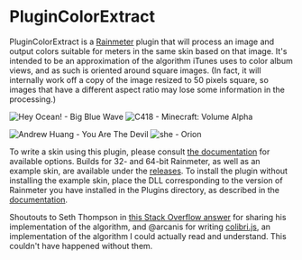 # PluginColorExtract

PluginColorExtract is a [Rainmeter][] plugin that will process an image and output colors suitable
for meters in the same skin based on that image. It's intended to be an approximation of the
algorithm iTunes uses to color album views, and as such is oriented around square images. (In fact,
it will internally work off a copy of the image resized to 50 pixels square, so images that have a
different aspect ratio may lose some information in the processing.)

[Rainmeter]: http://rainmeter.net/

![Hey Ocean! - Big Blue Wave](http://i.imgur.com/iDNDoZf.png) ![C418 - Minecraft: Volume Alpha](http://i.imgur.com/9MhFhKf.png)

![Andrew Huang - You Are The Devil](http://i.imgur.com/2vh4Jmp.png) ![she - Orion](http://i.imgur.com/fHbVHAN.png)

To write a skin using this plugin, please consult [the documentation][] for available options.
Builds for 32- and 64-bit Rainmeter, as well as an example skin, are available under the
[releases][]. To install the plugin without installing the example skin, place the DLL corresponding
to the version of Rainmeter you have installed in the Plugins directory, as described in the
[documentation][custom plugins].

[the documentation]: https://github.com/icesoldier/PluginColorExtract/blob/master/PluginColorExtract/Documentation/Usage.md
[releases]: https://github.com/icesoldier/PluginColorExtract/releases
[custom plugins]: http://docs.rainmeter.net/manual/plugins#Custom

Shoutouts to Seth Thompson in [this Stack Overflow answer][SO answer] for sharing his implementation
of the algorithm, and @arcanis for writing [colibri.js][], an implementation of the algorithm I
could actually read and understand. This couldn't have happened without them.

[SO answer]: http://stackoverflow.com/a/13675803
[colibri.js]: https://github.com/arcanis/colibri.js/

